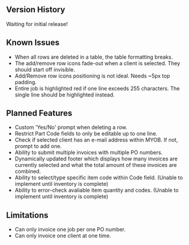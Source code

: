<h2>Version History</h2>

Waiting for initial release!

<h2>Known Issues</h2>

* When all rows are deleted in a table, the table formatting breaks.
* The add/remove row icons fade-out when a client is selected. They should start off invisible.
* Add/Remove row icons positioning is not ideal. Needs ~5px top padding.
* Entire job is highlighted red if one line exceeds 255 characters. The single line should be highlighted instead.

<h2>Planned Features</h2>

* Custom 'Yes/No' prompt when deleting a row.
* Restrict Part Code fields to only be editable up to one line.
* Check if selected client has an e-mail address within MYOB. If not, prompt to add one.
* Ability to submit multiple invoices with multiple PO numbers.
* Dynamically updated footer which displays how many invoices are currently selected and what the total amount of these invoices are combined.
* Ability to select/type specific item code within Code field. 	(Unable to implement until inventory is complete)
* Ability to error-check avaliable item quantity and codes. 	(Unable to implement until inventory is complete)

<h2>Limitations</h2>

* Can only invoice one job per one PO number.
* Can only invoice one client at one time.